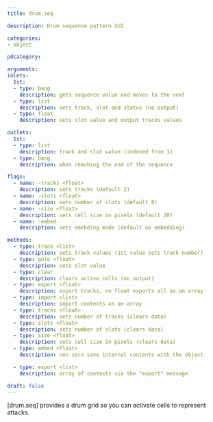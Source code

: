 ```yaml
---
title: drum.seq

description: Drum sequence pattern GUI

categories:
- object

pdcategory:

arguments:
inlets:
  1st:
  - type: bang
    description: gets sequence value and moves to the next
  - type: list
    description: sets track, slot and status (no output)
  - type: float
    description: sets slot value and output tracks values

outlets:
  1st:
  - type: list
    description: track and slot value (indexed from 1)
  - type: bang
    description: when reaching the end of the sequence

flags:
  - name: -tracks <float>
    description: sets tracks (default 2)
  - name: -slots <float>
    description: sets number of slots (default 8)
  - name: -size <float>
    description: sets cell size in pixels (default 20)
  - name: -embed
    description: sets emebding mode (default no embedding)

methods:
  - type: track <list>
    description: sets track values (1st value sets track number)
  - type: goto <float>
    description: sets slot value
  - type: clear
    description: clears active cells (no output)
  - type: export <float>
    description: export tracks, no float exports all as an array
  - type: import <list>
    description: import contents as an array
  - type: tracks <float>
    description: sets number of tracks (clears data)
  - type: slots <float>
    description: sets number of slots (clears data)
  - type: size <float>
    description: sets cell size in pixels (clears data)
  - type: embed <float>
    description: non zero save internal contents with the object

  - type: export <list>
    description: array of contexts via the "export" message

draft: false
---
```


[drum.seq] provides a drum grid so you can activate cells to represent attacks.

